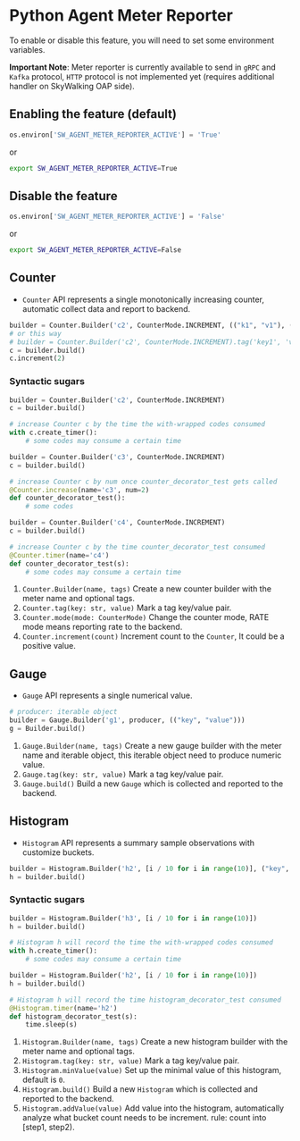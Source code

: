 # Python Agent Meter Reporter

To enable or disable this feature, you will need to set some environment variables.

**Important Note**: Meter reporter is currently available to send in `gRPC` and `Kafka` protocol, 
`HTTP` protocol is not implemented yet (requires additional handler on SkyWalking OAP side).

## Enabling the feature (default)
```Python 
os.environ['SW_AGENT_METER_REPORTER_ACTIVE'] = 'True'
``` 
or
```bash
export SW_AGENT_METER_REPORTER_ACTIVE=True
```

## Disable the feature
```Python 
os.environ['SW_AGENT_METER_REPORTER_ACTIVE'] = 'False'
``` 
or
```bash
export SW_AGENT_METER_REPORTER_ACTIVE=False
```
## Counter
* `Counter` API represents a single monotonically increasing counter, automatic collect data and report to backend.
```python
builder = Counter.Builder('c2', CounterMode.INCREMENT, (("k1", "v1"), ("k2", "v2")))
# or this way
# builder = Counter.Builder('c2', CounterMode.INCREMENT).tag('key1', 'value1').tag('key2', 'value2')
c = builder.build()
c.increment(2)
```
### Syntactic sugars
```python
builder = Counter.Builder('c2', CounterMode.INCREMENT)
c = builder.build()

# increase Counter c by the time the with-wrapped codes consumed
with c.create_timer():
    # some codes may consume a certain time
```

```python
builder = Counter.Builder('c3', CounterMode.INCREMENT)
c = builder.build()

# increase Counter c by num once counter_decorator_test gets called
@Counter.increase(name='c3', num=2)
def counter_decorator_test():
    # some codes
```

```python
builder = Counter.Builder('c4', CounterMode.INCREMENT)
c = builder.build()

# increase Counter c by the time counter_decorator_test consumed
@Counter.timer(name='c4')
def counter_decorator_test(s):
    # some codes may consume a certain time
```

1. `Counter.Builder(name, tags)` Create a new counter builder with the meter name and optional tags.
1. `Counter.tag(key: str, value)` Mark a tag key/value pair.
1. `Counter.mode(mode: CounterMode)` Change the counter mode, RATE mode means reporting rate to the backend.
1. `Counter.increment(count)` Increment count to the `Counter`, It could be a positive value.

## Gauge
* `Gauge` API represents a single numerical value.
```python
# producer: iterable object
builder = Gauge.Builder('g1', producer, (("key", "value")))
g = Builder.build()
```
1. `Gauge.Builder(name, tags)` Create a new gauge builder with the meter name and iterable object, this iterable object need to produce numeric value.
1. `Gauge.tag(key: str, value)` Mark a tag key/value pair.
1. `Gauge.build()` Build a new `Gauge` which is collected and reported to the backend.

## Histogram
* `Histogram` API represents a summary sample observations with customize buckets.
```python
builder = Histogram.Builder('h2', [i / 10 for i in range(10)], ("key", "value"))
h = builder.build()
```
### Syntactic sugars
```python
builder = Histogram.Builder('h3', [i / 10 for i in range(10)])
h = builder.build()

# Histogram h will record the time the with-wrapped codes consumed
with h.create_timer():
    # some codes may consume a certain time
```

```python
builder = Histogram.Builder('h2', [i / 10 for i in range(10)])
h = builder.build()

# Histogram h will record the time histogram_decorator_test consumed
@Histogram.timer(name='h2')
def histogram_decorator_test(s):
    time.sleep(s)
```
1. `Histogram.Builder(name, tags)` Create a new histogram builder with the meter name and optional tags.
1. `Histogram.tag(key: str, value)` Mark a tag key/value pair.
1. `Histogram.minValue(value)` Set up the minimal value of this histogram, default is `0`.
1. `Histogram.build()` Build a new `Histogram` which is collected and reported to the backend.
1. `Histogram.addValue(value)` Add value into the histogram, automatically analyze what bucket count needs to be increment. rule: count into [step1, step2).